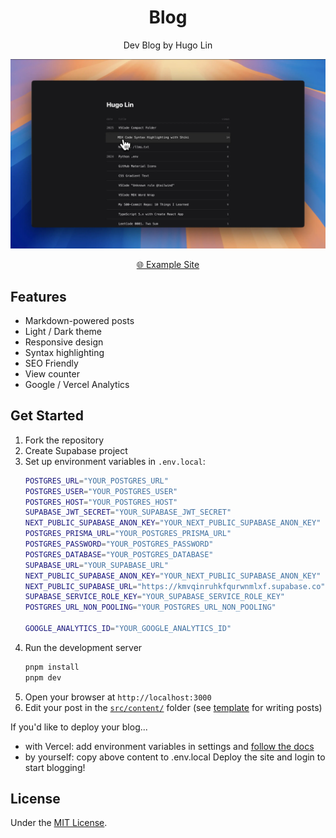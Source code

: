 <div align="center">
  
<h1>Blog</h1>

Dev Blog by Hugo Lin

<div align="center">
  <a href="https://youtu.be/omwBe_uhwFc?si=f0kWVlJnw2xvSOTu">
    <img 
      alt="Hugo Lin Dev" 
      src=".github/cover.webp" 
    />
  </a>
</div>

[🌐 Example Site](https://dev.1chooo.com)

</div>

## Features

- Markdown-powered posts
- Light / Dark theme
- Responsive design
- Syntax highlighting
- SEO Friendly
- View counter
- Google / Vercel Analytics

## Get Started

1. Fork the repository
2. Create Supabase project
3. Set up environment variables in `.env.local`:
    ```bash
    POSTGRES_URL="YOUR_POSTGRES_URL"
    POSTGRES_USER="YOUR_POSTGRES_USER"
    POSTGRES_HOST="YOUR_POSTGRES_HOST"
    SUPABASE_JWT_SECRET="YOUR_SUPABASE_JWT_SECRET"
    NEXT_PUBLIC_SUPABASE_ANON_KEY="YOUR_NEXT_PUBLIC_SUPABASE_ANON_KEY"
    POSTGRES_PRISMA_URL="YOUR_POSTGRES_PRISMA_URL"
    POSTGRES_PASSWORD="YOUR_POSTGRES_PASSWORD"
    POSTGRES_DATABASE="YOUR_POSTGRES_DATABASE"
    SUPABASE_URL="YOUR_SUPABASE_URL"
    NEXT_PUBLIC_SUPABASE_ANON_KEY="YOUR_NEXT_PUBLIC_SUPABASE_ANON_KEY"
    NEXT_PUBLIC_SUPABASE_URL="https://kmvqinruhkfqurwnmlxf.supabase.co"
    SUPABASE_SERVICE_ROLE_KEY="YOUR_SUPABASE_SERVICE_ROLE_KEY"
    POSTGRES_URL_NON_POOLING="YOUR_POSTGRES_URL_NON_POOLING"

    GOOGLE_ANALYTICS_ID="YOUR_GOOGLE_ANALYTICS_ID"
    ```
4. Run the development server
    ```bash
    pnpm install
    pnpm dev
    ```
5. Open your browser at `http://localhost:3000`
6. Edit your post in the [`src/content/`](src/content/) folder (see [template](src/content/template/) for writing posts)

If you'd like to deploy your blog...

- with Vercel: add environment variables in settings and [follow the docs](https://vercel.com/docs/deployments)
- by yourself: copy above content to .env.local
Deploy the site and login to start blogging!

## License

Under the [MIT License](./LICENSE).
